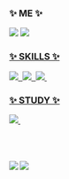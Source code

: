 

<h3 align="left">✨ ME ✨</h3>
<div align="left">
 <img src="https://img.shields.io/badge/wjdtmddn@dsm.hs.kr-EA4335?style=flat-square&logo=Gmail&logoColor=white">
 <a href="https://linktr.ee/seungw0o" target="_blank"><img src="https://img.shields.io/badge/LinkTree-43E55E?style=flat-square&logo=Linktree&logoColor=white">
</div>
  

<h3 align="left">✨ SKILLS ✨</h3>
<div align="left">
 <img src="https://img.shields.io/badge/HTML5-E34F26?style=flat-square&logo=HTML5&logoColor=black">&nbsp
 <img src="https://img.shields.io/badge/CSS3-1572B6?style=flat-square&logo=CSS3&logoColor=black">&nbsp
 <img src="https://img.shields.io/badge/JAVASCRIPT-F7DF1E?style=flat-square&logo=javascript&logoColor=black">&nbsp
</div>

<h3 align="left">✨ STUDY ✨</h3>
<div align="left">
 <img src="https://img.shields.io/badge/REACT-61DAFB?style=flat-square&logo=React&logoColor=white">&nbsp
</div>
<br>
<br>
<br>



<img align="left" src="http://mazassumnida.wtf/api/v2/generate_badge?boj=tmddn"/> <img align="center" src="https://github-readme-stats.vercel.app/api/top-langs/?username=seungw0o&layout=compact">
  
